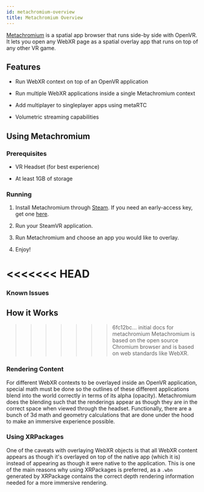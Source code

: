 ```yaml
---
id: metachromium-overview
title: Metachromium Overview
---
```


[Metachromium](https://metachromium.com/) is a spatial app browser that runs side-by side with OpenVR. It lets you open any WebXR page as a spatial overlay app that runs on top of any other VR game.

## Features

- Run WebXR context on top of an OpenVR application

- Run multiple WebXR applications inside a single Metachromium context
  
- Add multiplayer to singleplayer apps using metaRTC

- Volumetric streaming capabilities

## Using Metachromium

### Prerequisites

- VR Headset (for best experience)

- At least 1GB of storage

### Running

1. Install Metachromium through [Steam](https://store.steampowered.com/app/685110/Metachromium/). If you need an early-access key, get one [here](https://metachromium.com/).

2. Run your SteamVR application.

3. Run Metachromium and choose an app you would like to overlay.

4. Enjoy!

<<<<<<< HEAD
=======
### Known Issues


## How it Works

>>>>>>> 6fc12bc... initial docs for metachromium
Metachromium is based on the open source Chromium browser and is based on web standards like WebXR.

### Rendering Content

For different WebXR contexts to be overlayed inside an OpenVR application, special math must be done so the outlines of these different applications blend into the world correctly in terms of its alpha (opacity). Metachromium does the blending such that the renderings appear as though they are in the correct space when viewed through the headset. Functionally, there are a bunch of 3d math and geometry calculations that are done under the hood to make an immersive experience possible.

### Using XRPackages

One of the caveats with overlaying WebXR objects is that all WebXR content appears as though it's overlayed on top of the native app (which it is) instead of appearing as though it were native to the application. This is one of the main reasons why using XRPackages is preferred, as a `.wbn` generated by XRPackage contains the correct depth rendering information needed for a more immersive rendering.